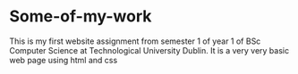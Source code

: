 # Some-of-my-work
This is my first website assignment from semester 1 of year 1 of BSc Computer Science at Technological University Dublin. It is a very very basic web page using html and css
